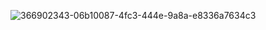 ![366902343-06b10087-4fc3-444e-9a8a-e8336a7634c3](https://github.com/user-attachments/assets/3e57abc2-135f-4e94-8baa-1702ad1d10f7)

